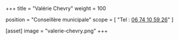 +++
title = "Valérie Chevry"
weight = 100

position = "Conseillère municipale"
scope = [
  "Tel : <a href='tel:06 74 10 59 26‬'>06 74 10 59 26‬</a>"
]

[asset]
  image = "valerie-chevry.png"
+++
